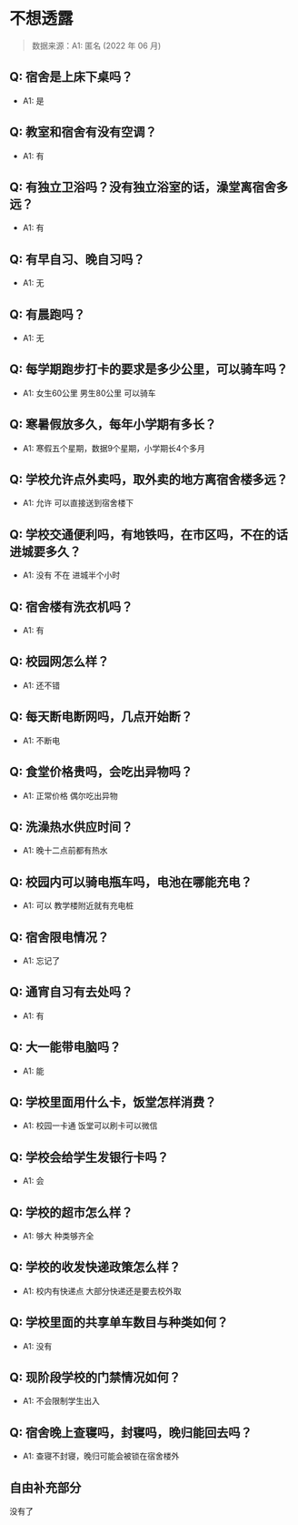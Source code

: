# 不想透露

> 数据来源：A1: 匿名 (2022 年 06 月)

## Q: 宿舍是上床下桌吗？

- A1: 是

## Q: 教室和宿舍有没有空调？

- A1: 有

## Q: 有独立卫浴吗？没有独立浴室的话，澡堂离宿舍多远？

- A1: 有

## Q: 有早自习、晚自习吗？

- A1: 无

## Q: 有晨跑吗？

- A1: 无

## Q: 每学期跑步打卡的要求是多少公里，可以骑车吗？

- A1: 女生60公里 男生80公里 可以骑车

## Q: 寒暑假放多久，每年小学期有多长？

- A1: 寒假五个星期，数据9个星期，小学期长4个多月

## Q: 学校允许点外卖吗，取外卖的地方离宿舍楼多远？

- A1: 允许 可以直接送到宿舍楼下

## Q: 学校交通便利吗，有地铁吗，在市区吗，不在的话进城要多久？

- A1: 没有 不在 进城半个小时

## Q: 宿舍楼有洗衣机吗？

- A1: 有

## Q: 校园网怎么样？

- A1: 还不错

## Q: 每天断电断网吗，几点开始断？

- A1: 不断电

## Q: 食堂价格贵吗，会吃出异物吗？

- A1: 正常价格 偶尔吃出异物

## Q: 洗澡热水供应时间？

- A1: 晚十二点前都有热水

## Q: 校园内可以骑电瓶车吗，电池在哪能充电？

- A1: 可以 教学楼附近就有充电桩

## Q: 宿舍限电情况？

- A1: 忘记了

## Q: 通宵自习有去处吗？

- A1: 有

## Q: 大一能带电脑吗？

- A1: 能

## Q: 学校里面用什么卡，饭堂怎样消费？

- A1: 校园一卡通 饭堂可以刷卡可以微信

## Q: 学校会给学生发银行卡吗？

- A1: 会

## Q: 学校的超市怎么样？

- A1: 够大 种类够齐全

## Q: 学校的收发快递政策怎么样？

- A1: 校内有快递点 大部分快递还是要去校外取

## Q: 学校里面的共享单车数目与种类如何？

- A1: 没有

## Q: 现阶段学校的门禁情况如何？

- A1: 不会限制学生出入

## Q: 宿舍晚上查寝吗，封寝吗，晚归能回去吗？

- A1: 查寝不封寝，晚归可能会被锁在宿舍楼外

## 自由补充部分

没有了